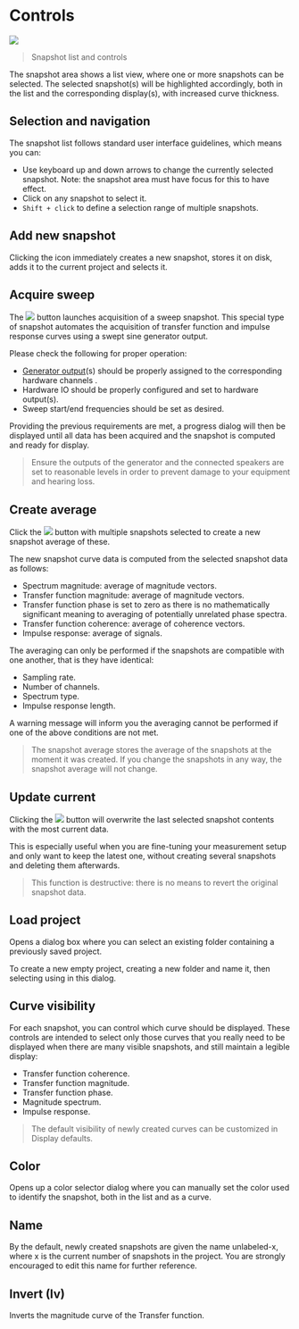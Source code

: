# Controls
![](https://media.githubusercontent.com/media/FLUX-SE/doc_images/main/Analyzer/Snapshots/Main.png)

> Snapshot list and controls

The snapshot area shows a list view, where one or more snapshots can be selected. 
The selected snapshot(s) will be highlighted accordingly, both in the list and the corresponding display(s), with increased curve thickness.

## Selection and navigation
The snapshot list follows standard user interface guidelines, which means you can:

* Use keyboard up and down arrows to change the currently selected snapshot. 
Note: the snapshot area must have focus for this to have effect.
* Click on any snapshot to select it.
* <code>Shift + click</code> to define a selection range of multiple snapshots.

## Add new snapshot
Clicking the icon immediately creates a new snapshot, stores it on disk, adds it to the current project and selects it.

## Acquire sweep
The ![](https://media.githubusercontent.com/media/FLUX-SE/doc_images/main/Analyzer/Generic/Sweep.png) button launches acquisition of a sweep snapshot. 
This special type of snapshot automates the acquisition of transfer function and impulse response curves using a swept sine generator output.

Please check the following for proper operation:

* [Generator output](12_Signal_generator_01_Signal_types.md)(s) should be properly assigned to the corresponding hardware channels .
* Hardware IO should be properly configured and set to hardware output(s).
* Sweep start/end frequencies should be set as desired.

Providing the previous requirements are met, a progress dialog will then be displayed until all data has been acquired and the snapshot is computed and ready for display.

> Ensure the outputs of the generator and the connected speakers are set to reasonable levels in order to prevent damage to your equipment and hearing loss.

## Create average
Click the ![](https://media.githubusercontent.com/media/FLUX-SE/doc_images/main/Analyzer/Generic/Average.png) button with multiple snapshots selected to create a new snapshot average of these.

The new snapshot curve data is computed from the selected snapshot data as follows:

* Spectrum magnitude: average of magnitude vectors.
* Transfer function magnitude: average of magnitude vectors.
* Transfer function phase is set to zero as there is no mathematically significant meaning to averaging of potentially unrelated phase spectra.
* Transfer function coherence: average of coherence vectors.
* Impulse response: average of signals.


The averaging can only be performed if the snapshots are compatible with one another, that is they have identical:

* Sampling rate.
* Number of channels.
* Spectrum type.
* Impulse response length.


A warning message will inform you the averaging cannot be performed if one of the above conditions are not met.

> The snapshot average stores the average of the snapshots at the moment it was created. 
> If you change the snapshots in any way, the snapshot average will not change.

## Update current
Clicking the ![](https://media.githubusercontent.com/media/FLUX-SE/doc_images/main/Analyzer/Generic/Update.png) button will overwrite the last selected snapshot contents with the most current data.

This is especially useful when you are fine-tuning your measurement setup and only want to keep the latest one, without creating several snapshots and deleting them afterwards.

> This function is destructive: there is no means to revert the original
snapshot data.

## Load project
Opens a dialog box where you can select an existing folder containing a previously saved project.

To create a new empty project, creating a new folder and name it, then selecting using in this dialog.

## Curve visibility
For each snapshot, you can control which curve should be displayed. These controls are intended to select only those curves that you really need to be displayed when there are many visible snapshots, and still maintain a legible display:

* Transfer function coherence.
* Transfer function magnitude.
* Transfer function phase.
* Magnitude spectrum.
* Impulse response.

> The default visibility of newly created curves can be customized in Display defaults.

## Color
Opens up a color selector dialog where you can manually set the color used to identify the snapshot, both in the list and as a curve.

## Name
By the default, newly created snapshots are given the name <c>unlabeled-x</c>, where <c>x</c> is the current number of snapshots in the project. You are strongly encouraged to edit this name for further reference.

## Invert (Iv)
Inverts the magnitude curve of the Transfer function.
